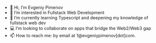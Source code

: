 - 👋 Hi, I’m Evgeniy Pimenov
- 👀 I’m interested in Fullstack Web Development
- 🌱 I’m currently learning Typescript and deepening my knowledge of fullstack web dev
- 💻 I’m looking to collaborate on apps that bridge the Web2/Web3 gap
- 📫 How to reach me: by email at 1@evgeniypimenov[dot]com.

<!---
evgeniyp92/evgeniyp92 is a ✨ special ✨ repository because its `README.md` (this file) appears on your GitHub profile.
You can click the Preview link to take a look at your changes.
--->
